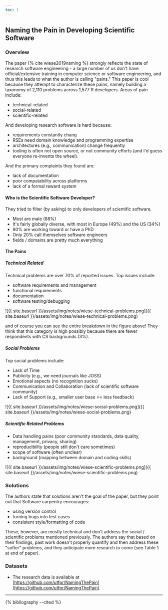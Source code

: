 ```yaml
---
toc: 1
---
```


## Naming the Pain in Developing Scientific Software

### Overview

The paper {% cite wiese2019naming %} strongly reflects the state of research software engineering - a large number of us don't have official/extensive training in computer science or software engineering, and thus this leads to what the author is calling "pains." This paper is cool because they attempt to characterize these pains, namely building a taxonomy of 2,110 problems across 1,577 R developers. Areas of pain include:

 - technical-related
 - social-related
 - scientific-related

And developing research software is hard because:

 - requirements constantly chang
 - RSEs need domain knowledge and programming expertise
 - architectures (e.g., communication) change frequently
 - tooling is often not open source, or not community efforts (and I'd guess everyone re-invents the wheel).

And the primary complaints they found are:

 - lack of documentation 
 - poor compatability across platforms
 - lack of a formal reward system


#### Who is the Scientific Software Developer?

They tried to filter (by asking) to only developers of scientific software.

 - Most are male (88%)
 - It's fairly globally diverse, with most in Europe (49%) and the US (34%)
 - 80% are working toward or have a PhD
 - Only 20% call themselves software engineers
 - fields / domains are pretty much everything


#### The Pains

##### Technical Related

Technical problems are over 70% of reported issues. Top issues include:

 - software requirements and management
 - functional requirements
 - documentation
 - software testing/debugging

![{{ site.baseurl }}/assets/img/notes/wiese-technical-problems.png]({{ site.baseurl }}/assets/img/notes/wiese-technical-problems.png)

and of course you can see the entire breakdown in the figure above!
They think that this category is high possibly because there are fewer
respondents with CS backgrounds (3%).

##### Social Problems

Top social problems include:

- Lack of Time
- Publicity (e.g., we need journals like JOSS)
- Emotional aspects (no recognition sucks)
- Communication and Collaboration (lack of scientific software community)
- Lack of Support (e.g., smaller user base == less feedback)

![{{ site.baseurl }}/assets/img/notes/wiese-social-problems.png]({{ site.baseurl }}/assets/img/notes/wiese-social-problems.png)

##### Scientific Related Problems

- Data handling pains (poor community standards, data quality, management, privacy, sharing)
- reproducibility (people still don't care sometimes)
- scope of software (often unclear)
- background (mapping between domain and coding skills)

![{{ site.baseurl }}/assets/img/notes/wiese-scientific-problems.png]({{ site.baseurl }}/assets/img/notes/wiese-scientific-problems.png)

### Solutions

The authors state that solutions aren't the goal of the paper, but they point out that Software carpentry encourages:

- using version control
- turning bugs into test cases
- consistent style/formatting of code

These, however, are mostly technical and don't address the social / scientific problems
mentioned previously. The authors say that based on their findings, past work doesn't properly quantify and then address these "softer" problems, and they anticipate more research to come (see Table 1 at end of paper).

### Datasets

 - The research data is available at [https://github.com/utfpr/NamingThePain](https://github.com/utfpr/NamingThePain).

<hr>

{% bibliography --cited %}
